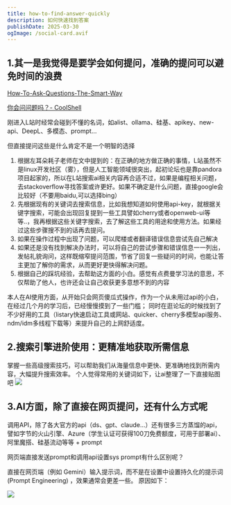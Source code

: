 ```yaml
---
title: how-to-find-answer-quickly
description: 如何快速找到答案
publishDate: 2025-03-30
ogImage: /social-card.avif
---
```

## 1.其一是我觉得是要学会如何提问，准确的提问可以避免时间的浪费

[How-To-Ask-Questions-The-Smart-Way](https://github.com/ryanhanwu/How-To-Ask-Questions-The-Smart-Way/blob/main/README-zh_CN.md)

[你会问问题吗？- CoolShell](https://coolshell.cn/articles/3713.html)

刚进入L站时经常会碰到不懂的名词，如alist、ollama、硅基、apikey、new-api、DeepL、多模态、prompt…

但直接提问这些是什么肯定不是一个明智的选择

1. 根据左耳朵耗子老师在文中提到的：在正确的地方做正确的事情，L站虽然不是linux开发社区（雾），但是人工智能领域很突出，起初论坛也是靠pandora项目起家的，所以在L站搜索ai相关内容再合适不过，如果是编程相关问题，去stackoverflow寻找答案或许更好。如果不确定是什么问题，直接google会比较好（不要用baidu,可以选择bing）
2. 先根据现有的关键词去搜索信息，比如我想知道如何使用api-key，就根据关键字搜索，可能会出现回复提到一些工具譬如cherry或者openweb-ui等等..，我再根据这些关键字搜索，去了解这些工具的用途和使用方法。如果经过这些步骤搜不到的话再去提问。
3. 如果在操作过程中出现了问题，可以爬楼或者翻译错误信息尝试先自己解决
4. 如果还是没有找到解决办法时，可以将自己的尝试步骤和错误信息一一列出，发帖礼貌询问，这样既缩窄提问范围，节省了回复一些疑问的时间，也能让答主更加了解你的需求，从而更好更快得解决问题。
5. 根据自己的踩坑经验，去帮助这方面的小白。感觉有点费曼学习法的意思，不仅帮助了他人，也许还会让自己收获更多意想不到的内容

本人在AI使用方面，从开始只会网页傻瓜式操作，作为一个从未用过api的小白，在经过几个月的学习后，已经慢慢摸到了一些门槛；
同时在逛论坛的时候找到了不少好用的工具（listary快速启动工具或网站、quicker、cherry多模型api服务、ndm/idm多线程下载等）来提升自己的上网舒适度。

## **2.搜索引擎进阶使用：更精准地获取所需信息**

掌握一些高级搜索技巧，可以帮助我们从海量信息中更快、更准确地找到所需内容，大幅提升搜索效率。
个人觉得常用的关键词如下，让ai整理了一下直接贴图吧
![](/assets/images/quicker_20250330_185442.png)

## 3.AI方面，除了直接在网页提问，还有什么方式呢

调用API，除了各大官方的api（ds、gpt、claude…）还有很多三方蒸馏的api，譬如字节的火山引擎、Azure（学生认证可获得100刀免费额度，可用于部署ai）、阿里魔搭、硅基流动等等 + prompt 

网页端直接发送prompt和调用api设置sys prompt有什么区别呢？

直接在网页端（例如 Gemini）输入提示词，而不是在设置中设置持久化的提示词 (Prompt Engineering) ，效果通常会更差一些。 原因如下：

![](/assets/images/quicker_20250330_190115.png)

